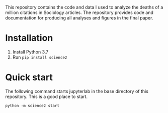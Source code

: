 This repository contains 
  the code and data I used to analyze the deaths of a million citations in Sociology articles.
The repository provides code and documentation for producing all analyses and figures in the final paper.

# Installation

1. Install Python 3.7
2. Run `pip install science2`

# Quick start

The following command starts jupyterlab in the base directory of this repository. This is a good place to start.

`python -m science2 start`
